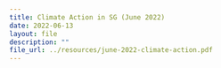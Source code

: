 ```yaml
---
title: Climate Action in SG (June 2022)
date: 2022-06-13
layout: file
description: ""
file_url: ../resources/june-2022-climate-action.pdf
---
```

